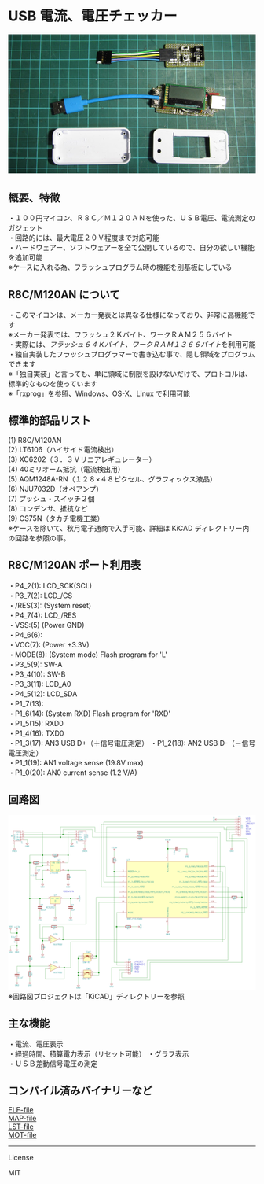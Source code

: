 USB 電流、電圧チェッカー
=========
![USB_Checker](USB_Checker.jpg)

## 概要、特徴   

・１００円マイコン、Ｒ８Ｃ／Ｍ１２０ＡＮを使った、ＵＳＢ電圧、電流測定のガジェット   
・回路的には、最大電圧２０Ｖ程度まで対応可能   
・ハードウェアー、ソフトウェアーを全て公開しているので、自分の欲しい機能を追加可能   
※ケースに入れる為、フラッシュプログラム時の機能を別基板にしている   
   
## R8C/M120AN について

・このマイコンは、メーカー発表とは異なる仕様になっており、非常に高機能です   
※メーカー発表では、フラッシュ２Ｋバイト、ワークＲＡＭ２５６バイト   
・実際には、*フラッシュ６４Ｋバイト、ワークＲＡＭ１３６６バイト*を利用可能   
・独自実装したフラッシュプログラマーで書き込む事で、隠し領域をプログラムできます   
※「独自実装」と言っても、単に領域に制限を設けないだけで、プロトコルは、標準的なものを使っています   
※「rxprog」を参照、Windows、OS-X、Linux で利用可能
   
## 標準的部品リスト

(1) R8C/M120AN   
(2) LT6106（ハイサイド電流検出）   
(3) XC6202（３．３Ｖリニアレギュレーター）   
(4) 40ミリオーム抵抗（電流検出用）   
(5) AQM1248A-RN（１２８×４８ピクセル、グラフィックス液晶）   
(6) NJU7032D（オペアンプ）   
(7) プッシュ・スイッチ２個   
(8) コンデンサ、抵抗など   
(9) CS75N（タカチ電機工業）   
※ケースを除いて、秋月電子通商で入手可能、詳細は KiCAD ディレクトリー内の回路を参照の事。   
   
## R8C/M120AN ポート利用表
・P4_2(1):   LCD_SCK(SCL)   
・P3_7(2):   LCD_/CS   
・/RES(3):  (System reset)   
・P4_7(4):   LCD_/RES   
・VSS:(5)   (Power GND)   
・P4_6(6):   
・VCC(7):   (Power +3.3V)   
・MODE(8):  (System mode) Flash program for 'L'   
・P3_5(9):   SW-A    
・P3_4(10):  SW-B   
・P3_3(11):  LCD_A0   
・P4_5(12):  LCD_SDA   
・P1_7(13):   
・P1_6(14):  (System RXD) Flash program for 'RXD'   
・P1_5(15):  RXD0   
・P1_4(16):  TXD0   
・P1_3(17):  AN3 USB D+（＋信号電圧測定） 
・P1_2(18):  AN2 USB D-（－信号電圧測定）  
・P1_1(19):  AN1 voltage sense (19.8V max)   
・P1_0(20):  AN0 current sense (1.2 V/A)   
   
## 回路図

![USB_Checker](usb_checker.png)
※回路図プロジェクトは「KiCAD」ディレクトリーを参照
   
## 主な機能

・電流、電圧表示   
・経過時間、積算電力表示（リセット可能）
・グラフ表示   
・ＵＳＢ差動信号電圧の測定   
   
## コンパイル済みバイナリーなど

[ELF-file](usb_checker.elf)  
[MAP-file](usb_checker.map)  
[LST-file](usb_checker.lst)  
[MOT-file](usb_checker.mot)  
   
---
License

MIT
